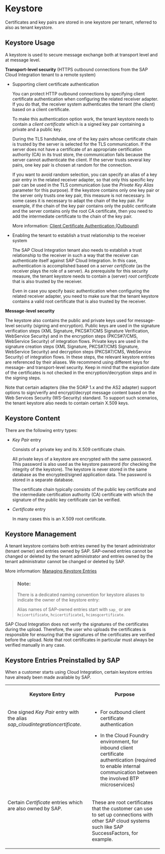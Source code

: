 <!-- loiob1635139eb1f42728e249004ae2d617b -->

# Keystore

Certificates and key pairs are stored in one keystore per tenant, referred to also as tenant keystore.



<a name="loiob1635139eb1f42728e249004ae2d617b__section_h4f_cy1_yz"/>

## Keystore Usage

A keystore is used to secure message exchange both at transport level and at message level.

**Transport-level security** \(HTTPS outbound connections from the SAP Cloud Integration tenant to a remote system\)

-   Supporting client certificate authentication

    You can protect HTTP outbound connections by specifying client certificate authentication when configuring the related receiver adapter. If you do that, the receiver system authenticates the tenant \(the client\) based on a client certificate.

    To make this authentication option work, the tenant keystore needs to contain a *client certificate* which is a signed key pair containing a private and a public key.

    During the TLS handshake, one of the key pairs whose certificate chain is trusted by the server is selected for the TLS communication. If the server does not have a certificate of an appropriate certification authority \(CA\) in its trust store, the communication fails because the server cannot authenticate the client. If the server trusts several key pairs, one key pair is chosen at random for the connection.

    If you want to avoid random selection, you can specify an alias of a key pair entry in the related receiver adapter, so that only this specific key pair can be used in the TLS communication \(use the *Private Key Alias* parameter for this purpose\). If the keystore contains only one key pair or the server only trusts one key pair, this measure is not necessary. In some cases it is necessary to adapt the chain of the key pair. For example, if the chain of the key pair contains only the public certificate and the server contains only the root CA certificate, then you need to add the intermediate certificate to the chain of the key pair.

    More information: [Client Certificate Authentication \(Outbound\)](client-certificate-authentication-outbound-c4e4a15.md)

-   Enabling the tenant to establish a trust relationship to the receiver system

    The SAP Cloud Integration tenant also needs to establish a trust relationship to the receiver in such a way that the receiver can authenticate itself against SAP Cloud Integration. In this case, authentication is accomplished based on a *server certificate* \(as the receiver plays the role of a server\). As prerequisite for this security measure, the tenant keystore needs to contain a \(server\) *root certificate* that is also trusted by the receiver.

    Even in case you specify basic authentication when configuring the related receiver adapter, you need to make sure that the tenant keystore contains a valid root certificate that is also trusted by the receiver.


**Message-level security**

The keystore also contains the public and private keys used for message-level security \(signing and encryption\). Public keys are used in the signature verification steps \(XML Signature, PKCS\#7/CMS Signature Verification, WebService Security\) and in the encryption steps \(PKCS\#7/CMS, WebService Security\) of integration flows. Private keys are used in the signature creation steps \(XML Signature, PKCS\#7/CMS Signature, WebService Security\) and decryption steps \(PKCS\#7/CMS, WebService Security\) of integration flows. In these steps, the relevant keystore entries are referenced by their aliases. We recommend using different keys for message- and transport-level security. Keep in mind that the expiration date of the certificates is not checked in the encryption/decryption steps and in the signing steps.

Note that certain adapters \(like the SOAP 1.x and the AS2 adapter\) support options to sign/verify and encrypt/decrypt message content based on the Web Services Security \(WS-Security\) standard. To support such scenarios, the tenant keystore also needs to contain certain X.509 keys.



<a name="loiob1635139eb1f42728e249004ae2d617b__section_p2p_cs1_yz"/>

## Keystore Content

There are the following entry types:

-   *Key Pair* entry

    Consists of a private key and its X.509 certificate chain.

    All private keys of a keystore are encrypted with the same password. This password is also used as the keystore password \(for checking the integrity of the keystore\). The keystore is never stored in the same database as the encrypted/signed application data. The password is stored in a separate database.

    The certificate chain typically consists of the public key certificate and the intermediate certification authority \(CA\) certificate with which the signature of the public key certificate can be verified.

-   *Certificate* entry

    In many cases this is an X.509 root certificate.




<a name="loiob1635139eb1f42728e249004ae2d617b__section_rnz_ctj_zz"/>

## Keystore Management

A tenant keystore contains both entries owned by the tenant administrator \(tenant owner\) and entries owned by SAP. SAP-owned entries cannot be changed or deleted by the tenant administrator and entries owned by the tenant administrator cannot be changed or deleted by SAP.

More information: [Managing Keystore Entries](../Operations/managing-keystore-entries-2dc8942.md)

> ### Note:  
> There is a dedicated naming convention for keystore aliases to indicate the owner of the keystore entry:
> 
> Alias names of SAP-owned entries start with `sap_` or are `hcicertificate`, `hcicertificate1`, `hcimsgcertificate`.

SAP Cloud Integration does not verify the signatures of the certificates during the upload. Therefore, the user who uploads the certificates is responsible for ensuring that the signatures of the certificates are verified before the upload. Note that root certificates in particular must always be verified manually in any case.



<a name="loiob1635139eb1f42728e249004ae2d617b__section_sx1_yg4_ggb"/>

## Keystore Entries Preinstalled by SAP

When a customer starts using Cloud Integration, certain keystore entries have already been made available by SAP.


<table>
<tr>
<th valign="top">

Keystore Entry

</th>
<th valign="top">

Purpose

</th>
</tr>
<tr>
<td valign="top">

One signed *Key Pair* entry with the alias *sap\_cloudintegrationcertificate*.

</td>
<td valign="top">

-   For outbound client certificate authentication

-   In the Cloud Foundry environment, for inbound client certificate authentication \(required to enable internal communication between the involved BTP microservices\)




</td>
</tr>
<tr>
<td valign="top">

Certain *Certificate* entries which are also owned by SAP.

</td>
<td valign="top">

These are root certificates that the customer can use to set up connections with other SAP cloud systems such like SAP SuccessFactors, for example.

</td>
</tr>
</table>

